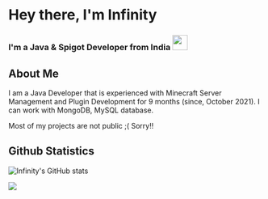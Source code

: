 
<h1>Hey there, I'm Infinity</h1>
<h3>I'm a Java & Spigot Developer from India <img src="https://seeklogo.com/images/I/Indian_Flag-logo-19B702FA68-seeklogo.com.png" width="30px"></h3>

## About Me
I am a Java Developer that is experienced with Minecraft Server Management and Plugin Development for
9 months (since, October 2021). I can work with MongoDB, MySQL database.

Most of my projects are not public ;( Sorry!!

## Github Statistics
![Infinity's GitHub stats](https://github-readme-stats.vercel.app/api?username=Ixf1nity&show_icons=true)

![](https://visitor-badge.laobi.icu/badge?page_id=Ixf1nity.Ixf1nity&style=for-the-badge)
